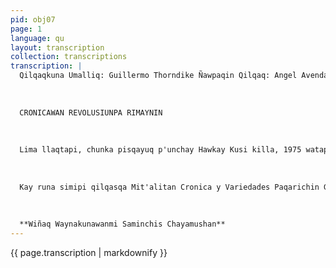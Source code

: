 ```yaml
---
pid: obj07
page: 1
language: qu
layout: transcription
collection: transcriptions
transcription: |
  Qilqaqkuna Umalliq: Guillermo Thorndike Ñawpaqin Qilqaq: Angel Avendaño Ñawpaqin Wata: 7 yupana
  
  
  
  CRONICAWAN REVOLUSIUNPA RIMAYNIN
  
  
  
  Lima llaqtapi, chunka pisqayuq p'unchay Hawkay Kusi killa, 1975 watapi
  
  
  
  Kay runa simipi qilqasqa Mit'alitan Cronica y Variedades Paqarichin Gobierno Revolusionariupaq S/ 4.50
  
  
  
  **Wiñaq Waynakunawanmi Saminchis Chayamushan**
---
```


{{ page.transcription | markdownify }}
